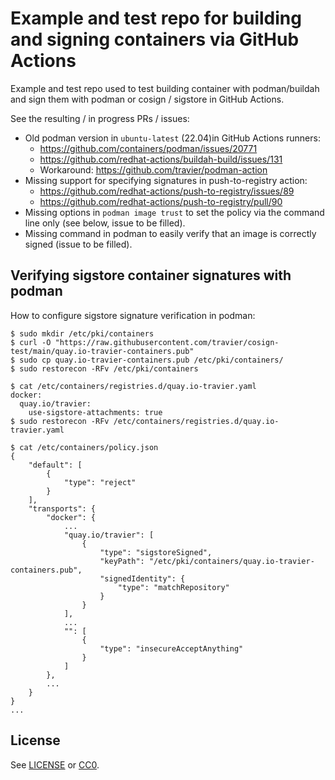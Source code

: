 # Example and test repo for building and signing containers via GitHub Actions

Example and test repo used to test building container with podman/buildah and
sign them with podman or cosign / sigstore in GitHub Actions.

See the resulting / in progress PRs / issues:
- Old podman version in `ubuntu-latest` (22.04)in GitHub Actions runners:
  - https://github.com/containers/podman/issues/20771
  - https://github.com/redhat-actions/buildah-build/issues/131
  - Workaround: https://github.com/travier/podman-action
- Missing support for specifying signatures in push-to-registry action:
  - https://github.com/redhat-actions/push-to-registry/issues/89
  - https://github.com/redhat-actions/push-to-registry/pull/90
- Missing options in `podman image trust` to set the policy via the command
  line only (see below, issue to be filled).
- Missing command in podman to easily verify that an image is correctly signed
  (issue to be filled).

## Verifying sigstore container signatures with podman

How to configure sigstore signature verification in podman:

```
$ sudo mkdir /etc/pki/containers
$ curl -O "https://raw.githubusercontent.com/travier/cosign-test/main/quay.io-travier-containers.pub"
$ sudo cp quay.io-travier-containers.pub /etc/pki/containers/
$ sudo restorecon -RFv /etc/pki/containers

$ cat /etc/containers/registries.d/quay.io-travier.yaml
docker:
  quay.io/travier:
    use-sigstore-attachments: true
$ sudo restorecon -RFv /etc/containers/registries.d/quay.io-travier.yaml

$ cat /etc/containers/policy.json
{
    "default": [
        {
            "type": "reject"
        }
    ],
    "transports": {
        "docker": {
            ...
            "quay.io/travier": [
                {
                    "type": "sigstoreSigned",
                    "keyPath": "/etc/pki/containers/quay.io-travier-containers.pub",
                    "signedIdentity": {
                        "type": "matchRepository"
                    }
                }
            ],
            ...
            "": [
                {
                    "type": "insecureAcceptAnything"
                }
            ]
        },
        ...
    }
}
...
```


## License

See [LICENSE](LICENSE) or [CC0](https://creativecommons.org/public-domain/cc0/).
